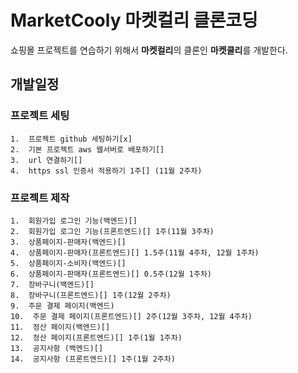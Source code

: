 # MarketCooly 마켓컬리 클론코딩

쇼핑몰 프로젝트를 연습하기 위해서 **마켓컬리**의 클론인 **마켓쿨리**를 개발한다.

## 개발일정

### 프로젝트 세팅

    1.  프로젝트 github 세팅하기[x]
    2.  기본 프로젝트 aws 웹서버로 배포하기[]
    3.  url 연결하기[]
    4.  https ssl 인증서 적용하기 1주[] (11월 2주차)

### 프로젝트 제작

    1.  회원가입 로그인 기능(백엔드)[]
    2.  회원가입 로그인 기능(프론트엔드)[] 1주(11월 3주차)
    3.  상품페이지-판매자(백엔드)[]
    4.  상품페이지-판매자(프론트엔드)[] 1.5주(11월 4주차, 12월 1주차)
    5.  상품페이지-소비자(백엔드)[]
    6.  상품페이지-판매자(프론트엔드)[] 0.5주(12월 1주차)
    7.  장바구니(백엔드)[]
    8.  장바구니(프론트엔드)[] 1주(12월 2주차)
    9.  주문 결제 페이지(백엔드)
    10.  주문 결제 페이지(프론트엔드)[] 2주(12월 3주차, 12월 4주차)
    11.  정산 페이지(백엔드)[]
    12.  정산 페이지(프론트엔드)[] 1주(1월 1주차)
    13.  공지사항 (백엔드)[]
    14.  공지사항 (프론트엔드)[] 1주(1월 2주차)
